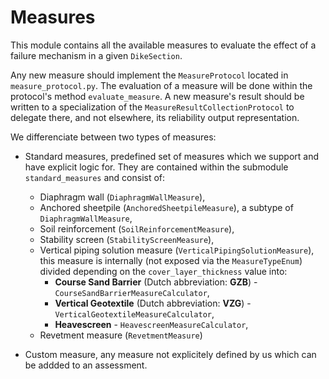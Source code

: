 # Measures

This module contains all the available measures to evaluate the effect of a failure mechanism in a given `DikeSection`.

Any new measure should implement the `MeasureProtocol` located in `measure_protocol.py`. The evaluation of a measure will be done within the protocol's method `evaluate_measure`. A new measure's result should be written to a specialization of the `MeasureResultCollectionProtocol` to delegate there, and not elsewhere, its reliability output representation.

We differenciate between two types of measures:

- Standard measures, predefined set of measures which we support and have explicit logic for. They are contained within the submodule `standard_measures` and consist of:
    - Diaphragm wall (`DiaphragmWallMeasure`),
    - Anchored sheetpile (`AnchoredSheetpileMeasure`), a subtype of `DiaphragmWallMeasure`,
    - Soil reinforcement (`SoilReinforcementMeasure`),
    - Stability screen (`StabilityScreenMeasure`),
    - Vertical piping solution measure (`VerticalPipingSolutionMeasure`), this measure is internally (not exposed via the `MeasureTypeEnum`) divided depending on the `cover_layer_thickness` value into:
        - __Course Sand Barrier__ (Dutch abbreviation: __GZB__) - `CourseSandBarrierMeasureCalculator`,
        - __Vertical Geotextile__ (Dutch abbreviation: __VZG__) - `VerticalGeotextileMeasureCalculator`,
        - __Heavescreen__ - `HeavescreenMeasureCalculator`,
    - Revetment measure (`RevetmentMeasure`)

- Custom measure, any measure not explicitely defined by us which can be addded to an assessment.